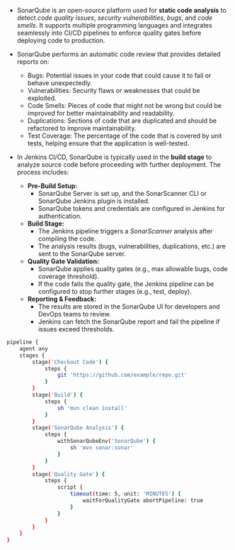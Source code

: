 - SonarQube is an open-source platform used for **static code analysis** to detect *code quality issues*, *security vulnerabilities*, *bugs*, and *code smells*. It supports multiple programming languages and integrates seamlessly into CI/CD pipelines to enforce quality gates before deploying code to production.
- SonarQube performs an automatic code review that provides detailed reports on:
  - Bugs: Potential issues in your code that could cause it to fail or behave unexpectedly.
  - Vulnerabilities: Security flaws or weaknesses that could be exploited.
  - Code Smells: Pieces of code that might not be wrong but could be improved for better maintainability and readability.
  - Duplications: Sections of code that are duplicated and should be refactored to improve maintainability.
  - Test Coverage: The percentage of the code that is covered by unit tests, helping ensure that the application is well-tested.

- In Jenkins CI/CD, SonarQube is typically used in the **build stage** to analyze source code before proceeding with further deployment. The process includes:
  - **Pre-Build Setup:**
    - SonarQube Server is set up, and the SonarScanner CLI or SonarQube Jenkins plugin is installed.
    - SonarQube tokens and credentials are configured in Jenkins for authentication.
  - **Build Stage:**
    - The Jenkins pipeline triggers a *SonarScanner* analysis after compiling the code.
    - The analysis results (bugs, vulnerabilities, duplications, etc.) are sent to the SonarQube server.
  - **Quality Gate Validation:**
    - SonarQube applies quality gates (e.g., max allowable bugs, code coverage threshold).
    - If the code fails the quality gate, the Jenkins pipeline can be configured to stop further stages (e.g., test, deploy).
  - **Reporting & Feedback:**
    - The results are stored in the SonarQube UI for developers and DevOps teams to review.
    - Jenkins can fetch the SonarQube report and fail the pipeline if issues exceed thresholds.

```bash
pipeline {
    agent any
    stages {
        stage('Checkout Code') {
            steps {
                git 'https://github.com/example/repo.git'
            }
        }
        stage('Build') {
            steps {
                sh 'mvn clean install'
            }
        }
        stage('SonarQube Analysis') {
            steps {
                withSonarQubeEnv('SonarQube') {
                    sh 'mvn sonar:sonar'
                }
            }
        }
        stage('Quality Gate') {
            steps {
                script {
                    timeout(time: 5, unit: 'MINUTES') {
                        waitForQualityGate abortPipeline: true
                    }
                }
            }
        }
    }
}
```

